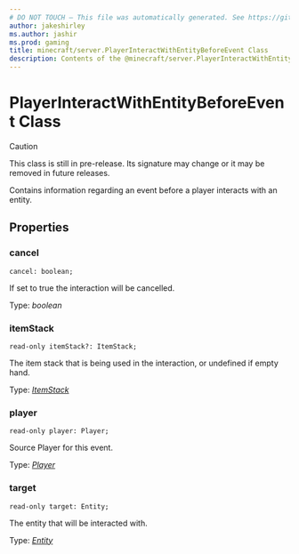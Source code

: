 ```yaml
---
# DO NOT TOUCH — This file was automatically generated. See https://github.com/mojang/minecraftapidocsgenerator to modify descriptions, examples, etc.
author: jakeshirley
ms.author: jashir
ms.prod: gaming
title: minecraft/server.PlayerInteractWithEntityBeforeEvent Class
description: Contents of the @minecraft/server.PlayerInteractWithEntityBeforeEvent class.
---
```

# PlayerInteractWithEntityBeforeEvent Class

> [!CAUTION]
> This class is still in pre-release.  Its signature may change or it may be removed in future releases.

Contains information regarding an event before a player interacts with an entity.

## Properties

### **cancel**
`cancel: boolean;`

If set to true the interaction will be cancelled.

Type: *boolean*

### **itemStack**
`read-only itemStack?: ItemStack;`

The item stack that is being used in the interaction, or undefined if empty hand.

Type: [*ItemStack*](ItemStack.md)

### **player**
`read-only player: Player;`

Source Player for this event.

Type: [*Player*](Player.md)

### **target**
`read-only target: Entity;`

The entity that will be interacted with.

Type: [*Entity*](Entity.md)
